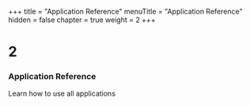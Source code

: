 +++
title = "Application Reference"
menuTitle = "Application Reference"
hidden = false
chapter = true
weight = 2
+++

# 2

### Application Reference

Learn how to use all applications